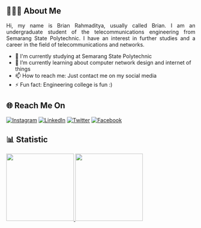 ## 👨🏻‍💻 About Me
<p align="justify">Hi, my name is Brian Rahmaditya, usually called Brian. I am an undergraduate student of the telecommunications engineering from Semarang State Polytechnic. I have an interest in further studies and a career in the field of telecommunications and networks.  
  
- 🔭 I'm currently studying at Semarang State Polytechnic
- 🌱 I’m currently learning about computer network design and internet of things
- 📫 How to reach me: Just contact me on my social media
- ⚡ Fun fact: Engineering college is fun :)

## 🌐 Reach Me On
[![Instagram](https://img.shields.io/badge/Instagram-brianrahm_-purple?style=flat&logo=instagram)](https://www.instagram.com/brianrahm_/)
[![LinkedIn](https://img.shields.io/badge/LinkedIn-BrianRahmaditya-blue?style=flat&logo=linkedin)](https://www.linkedin.com/in/brian-rahmaditya-3a703918b/)
[![Twitter](https://img.shields.io/badge/Twitter-RahmadityaBrian-blue?style=flat&logo=twitter)](https://twitter.com/RahmadityaBrian)
[![Facebook](https://img.shields.io/badge/Facebook-BrianRahmaditya-blue?style=flat&logo=facebook)](https://www.facebook.com/brian.rahmaditya)

## 📊 Statistic
<p align="left">
<a href="https://github.com/briarahma">
  <img height="180em" src="https://github-readme-stats-eight-theta.vercel.app/api?username=brianrahma&show_icons=true&theme=algolia&include_all_commits=true&count_private=true"/>
  <img height="180em" src="https://github-readme-stats-eight-theta.vercel.app/api/top-langs/?username=brianrahma&layout=compact&langs_count=8&theme=algolia"/>
</a>
</p>

